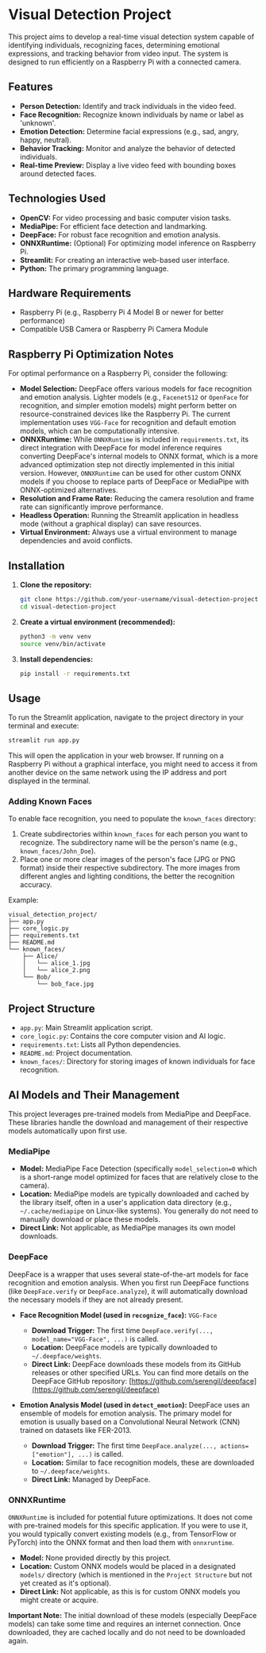 # Visual Detection Project

This project aims to develop a real-time visual detection system capable of identifying individuals, recognizing faces, determining emotional expressions, and tracking behavior from video input. The system is designed to run efficiently on a Raspberry Pi with a connected camera.

## Features

-   **Person Detection:** Identify and track individuals in the video feed.
-   **Face Recognition:** Recognize known individuals by name or label as 'unknown'.
-   **Emotion Detection:** Determine facial expressions (e.g., sad, angry, happy, neutral).
-   **Behavior Tracking:** Monitor and analyze the behavior of detected individuals.
-   **Real-time Preview:** Display a live video feed with bounding boxes around detected faces.

## Technologies Used

-   **OpenCV:** For video processing and basic computer vision tasks.
-   **MediaPipe:** For efficient face detection and landmarking.
-   **DeepFace:** For robust face recognition and emotion analysis.
-   **ONNXRuntime:** (Optional) For optimizing model inference on Raspberry Pi.
-   **Streamlit:** For creating an interactive web-based user interface.
-   **Python:** The primary programming language.

## Hardware Requirements

-   Raspberry Pi (e.g., Raspberry Pi 4 Model B or newer for better performance)
-   Compatible USB Camera or Raspberry Pi Camera Module

## Raspberry Pi Optimization Notes

For optimal performance on a Raspberry Pi, consider the following:

-   **Model Selection:** DeepFace offers various models for face recognition and emotion analysis. Lighter models (e.g., `Facenet512` or `OpenFace` for recognition, and simpler emotion models) might perform better on resource-constrained devices like the Raspberry Pi. The current implementation uses `VGG-Face` for recognition and default emotion models, which can be computationally intensive.
-   **ONNXRuntime:** While `ONNXRuntime` is included in `requirements.txt`, its direct integration with DeepFace for model inference requires converting DeepFace's internal models to ONNX format, which is a more advanced optimization step not directly implemented in this initial version. However, `ONNXRuntime` can be used for other custom ONNX models if you choose to replace parts of DeepFace or MediaPipe with ONNX-optimized alternatives.
-   **Resolution and Frame Rate:** Reducing the camera resolution and frame rate can significantly improve performance.
-   **Headless Operation:** Running the Streamlit application in headless mode (without a graphical display) can save resources.
-   **Virtual Environment:** Always use a virtual environment to manage dependencies and avoid conflicts.

## Installation

1.  **Clone the repository:**
    ```bash
    git clone https://github.com/your-username/visual-detection-project.git
    cd visual-detection-project
    ```

2.  **Create a virtual environment (recommended):**
    ```bash
    python3 -m venv venv
    source venv/bin/activate
    ```

3.  **Install dependencies:**
    ```bash
    pip install -r requirements.txt
    ```

## Usage

To run the Streamlit application, navigate to the project directory in your terminal and execute:

```bash
streamlit run app.py
```

This will open the application in your web browser. If running on a Raspberry Pi without a graphical interface, you might need to access it from another device on the same network using the IP address and port displayed in the terminal.

### Adding Known Faces

To enable face recognition, you need to populate the `known_faces` directory:

1.  Create subdirectories within `known_faces` for each person you want to recognize. The subdirectory name will be the person's name (e.g., `known_faces/John_Doe`).
2.  Place one or more clear images of the person's face (JPG or PNG format) inside their respective subdirectory. The more images from different angles and lighting conditions, the better the recognition accuracy.

Example:

```
visual_detection_project/
├── app.py
├── core_logic.py
├── requirements.txt
├── README.md
└── known_faces/
    ├── Alice/
    │   └── alice_1.jpg
    │   └── alice_2.png
    └── Bob/
        └── bob_face.jpg
```

## Project Structure

-   `app.py`: Main Streamlit application script.
-   `core_logic.py`: Contains the core computer vision and AI logic.
-   `requirements.txt`: Lists all Python dependencies.
-   `README.md`: Project documentation.
-   `known_faces/`: Directory for storing images of known individuals for face recognition.

## AI Models and Their Management

This project leverages pre-trained models from MediaPipe and DeepFace. These libraries handle the download and management of their respective models automatically upon first use.

### MediaPipe

-   **Model:** MediaPipe Face Detection (specifically `model_selection=0` which is a short-range model optimized for faces that are relatively close to the camera).
-   **Location:** MediaPipe models are typically downloaded and cached by the library itself, often in a user's application data directory (e.g., `~/.cache/mediapipe` on Linux-like systems). You generally do not need to manually download or place these models.
-   **Direct Link:** Not applicable, as MediaPipe manages its own model downloads.

### DeepFace

DeepFace is a wrapper that uses several state-of-the-art models for face recognition and emotion analysis. When you first run DeepFace functions (like `DeepFace.verify` or `DeepFace.analyze`), it will automatically download the necessary models if they are not already present.

-   **Face Recognition Model (used in `recognize_face`):** `VGG-Face`
    -   **Download Trigger:** The first time `DeepFace.verify(..., model_name="VGG-Face", ...)` is called.
    -   **Location:** DeepFace models are typically downloaded to `~/.deepface/weights`.
    -   **Direct Link:** DeepFace downloads these models from its GitHub releases or other specified URLs. You can find more details on the DeepFace GitHub repository: [https://github.com/serengil/deepface](https://github.com/serengil/deepface)

-   **Emotion Analysis Model (used in `detect_emotion`):** DeepFace uses an ensemble of models for emotion analysis. The primary model for emotion is usually based on a Convolutional Neural Network (CNN) trained on datasets like FER-2013.
    -   **Download Trigger:** The first time `DeepFace.analyze(..., actions=["emotion"], ...)` is called.
    -   **Location:** Similar to face recognition models, these are downloaded to `~/.deepface/weights`.
    -   **Direct Link:** Managed by DeepFace.

### ONNXRuntime

`ONNXRuntime` is included for potential future optimizations. It does not come with pre-trained models for this specific application. If you were to use it, you would typically convert existing models (e.g., from TensorFlow or PyTorch) into the ONNX format and then load them with `onnxruntime`.

-   **Model:** None provided directly by this project.
-   **Location:** Custom ONNX models would be placed in a designated `models/` directory (which is mentioned in the `Project Structure` but not yet created as it's optional).
-   **Direct Link:** Not applicable, as this is for custom ONNX models you might create or acquire.

**Important Note:** The initial download of these models (especially DeepFace models) can take some time and requires an internet connection. Once downloaded, they are cached locally and do not need to be downloaded again.
